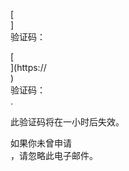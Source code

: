 [<br host>]<br action>验证码：<br code>

[<br host>](https://<br host>)<br action>验证码：<br code>.

此验证码将在一小时后失效。

如果你未曾申请<br action>，请忽略此电子邮件。
